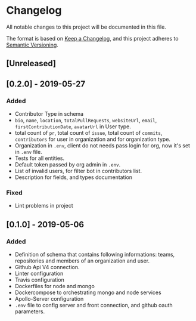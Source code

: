 # Changelog
All notable changes to this project will be documented in this file.

The format is based on [Keep a Changelog](https://keepachangelog.com/en/1.0.0/),
and this project adheres to [Semantic Versioning](https://semver.org/spec/v2.0.0.html).

## [Unreleased]

## [0.2.0] - 2019-05-27

### Added
- Contributor Type in schema
- `bio`, `name`, `location`, `totalPullRequests`, `websiteUrl`, `email`, `firstContributionDate`, `avatarUrl` in User type.
- total count of `pr`, total count of `issue`, total count of `commits`, `contributors` for user in organization and for organization type.
- Organization in `.env`, client do not needs pass login for org, now it's set in `.env` file.
- Tests for all entities.
- Default token passed by org admin in `.env`.
- List of invalid users, for filter bot in contributors list.
- Description for fields, and types documentation

### Fixed
- Lint problems in project

## [0.1.0] - 2019-05-06

### Added
- Definition of schema that contains following informations: teams, repositories and members of an organization and user.
- Github Api V4 connection.
- Linter configuration
- Travis configuration
- Dockerfiles for node and mongo
- Dockercompose to orchestrating mongo and node services
- Apollo-Server configuration
- `.env` file to config server and front connection, and github oauth parameters.
